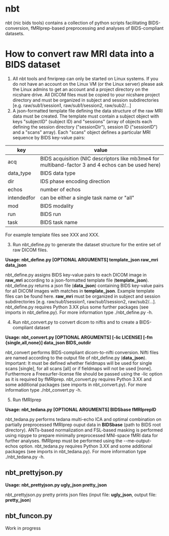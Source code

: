 # nbt

nbt (nic bids tools) contains a collection of python scripts facilitating BIDS-conversion, fMRIprep-based preprocessing and analyses of BIDS-compliant datasets.

# How to convert raw MRI data into a BIDS dataset  

1. All nbt tools and fmriprep can only be started on Linux systems. If you do not have an account on the Linux VM (or the Linux server) please ask the Linux admins to get an account and a project directory on the nicshare drive. All DICOM files must be copied to your nicshare project directory and must be organized in subject and session subdirectories [e.g. raw/sub1/session1, raw/sub1/session2, raw/sub2/...]
2. A json-formatted template file defining the data structure of the raw MRI data must be created. The template must contain a subject object with keys "subjectID" (subject ID) and "sessions" (array of objects each defining the session directory ("sessionDir"), session ID ("sessionID") and a "scans" array). Each "scans" object defines a particular MRI sequence by BIDS key-value pairs:

|key|value|
|---|-----|
|acq|BIDS acquisition (NIC descriptors like mb3me4 for multiband-factor 3 and 4 echos can be used here)|
|data_type|BIDS data type|
|dir|IDS phase encoding direction|
|echos|number of echos|
|intendedfor|can be either a single task name or "all"|
|mod|BIDS modality|
|run|BIDS run|
|task|BIDS task name|

For example template files see XXX and XXX.

3. Run nbt_define.py to generate the dataset structure for the entire set of raw DICOM files.

**Usage: nbt_define.py [OPTIONAL ARGUMENTS] template_json  raw_mri data_json**

nbt_define.py assigns BIDS key-value pairs to each DICOM image in **raw_mri** according to a json-formatted template file (**template_json**). nbt_define.py returns a json file (**data_json**) containing BIDS key-value pairs for all DICOM images with matches in **template_json**. Example template files can be found here. **raw_mri** must be organized in subject and session subdirectories [e.g. raw/sub1/session1, raw/sub1/session2, raw/sub2/...]. nbt_define.py requires Python 3.XX plus some further packages (see imports in nbt_define.py). For more information type ./nbt_define.py -h.

4. Run nbt_convert.py to convert dicom to niftis and to create a BIDS-compliant dataset  

**Usage: nbt_convert.py [OPTIONAL ARGUMENTS] [-lic LICENSE] [-fm {single,all,none}] data_json BIDS_outdir**

nbt_convert performs BIDS-compliant dicom-to-nifti conversion. Nifti files are named according to the output file of nbt_define.py (**data_json**). Important: It must be defined whether fieldmaps will be used for single scans [single], for all scans [all] or if fieldmaps will not be used [none]. Furthermore a Freesurfer-license file should be passed using the -lic option as it is required by fMRIprep. nbt_convert.py requires Python 3.XX and some additional packages (see imports in nbt_convert.py). For more information type ./nbt_convert.py -h.

5. Run fMRIprep

**Usage: nbt_tedana.py [OPTIONAL ARGUMENTS] BIDSbase fMRIprepID**

nbt_tedana.py performs tedana multi-echo ICA and optimal combination on partially preprocessed fMRIprep ouput data in **BIDSbase** (path to BIDS root directory). ANTs-based normalization and FSL-based masking is performed using nipype to prepare minimally preprocessed MNI-space fMRI data for further analyses. fMRIprep must be performed using the --me-output-echos option. nbt_tedana.py requires Python 3.XX and some additional packages (see imports in nbt_tedana.py). For more information type ./nbt_tedana.py -h.

## nbt_prettyjson.py

**Usage: nbt_prettyjson.py ugly_json pretty_json**

nbt_prettyjson.py pretty prints json files (input file: **ugly_json**, output file: **pretty_json**)

## nbt_funcon.py

Work in progress
